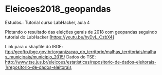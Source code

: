 # Eleicoes2018_geopandas
Estudos.: Tutorial curso LabHacker, aula 4 

Plotando o resultado das eleições gerais de 2018 com geopandas seguindo tutorial do LabHacker [https://youtu.be/hyDvL_CzbX4]

Link para o shapfile do IBGE: ftp://geoftp.ibge.gov.br/organizacao_do_territorio/malhas_territoriais/malhas_municipais/municipio_2015/
Dados do TSE: http://www.tse.jus.br/eleicoes/estatisticas/repositorio-de-dados-eleitorais-1/repositorio-de-dados-eleitorais


